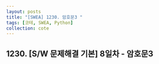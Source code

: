 ```yaml
---
layout: posts
title: "[SWEA] 1230. 암호문3 "
tags: [코테, SWEA, Python]
collection: cote
---
```

## 1230. [S/W 문제해결 기본] 8일차 - 암호문3 

<script src="https://gist.github.com/HyangsukMin/09d11829695f89e704aa520c5e6d2f57.js"></script>
